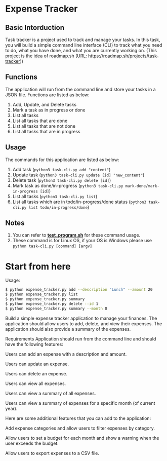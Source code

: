# Expense Tracker
## Basic Intorduction
Task tracker is a project used to track and manage your tasks. In this task, you will build a simple command line interface (CLI) to track what you need to do, what you have done, and what you are currently working on.
(This project is the idea of roadmap.sh (URL: https://roadmap.sh/projects/task-tracker))
## Functions
The application will run from the command line and store your tasks in a JSON file. Functions are listed as below:

1. Add, Update, and Delete tasks
2. Mark a task as in progress or done
3. List all tasks
4. List all tasks that are done
5. List all tasks that are not done
6. List all tasks that are in progress

## Usage
The commands for this application are listed as below:

1. Add task (`python3 task-cli.py add "content"`)
2. Update task (`python3 task-cli.py update [id] "new_content"`)
3. Delete task (`python3 task-cli.py delete [id]`)
4. Mark task as done/in-progress (`python3 task-cli.py mark-done/mark-in-progress [id]`)
5. List all tasks (`python3 task-cli.py list`)
6. List all tasks which are in todo/in-progress/done status (`python3 task-cli.py list todo/in-progress/done`)

## Notes

1. You can refer to <b><u>test_program.sh</u></b> for these command usage.
2. These command is for Linux OS, if your OS is Windows please use `python task-cli.py [command] [argv]`



# Start from here

Usage:
```bash
$ python expense_tracker.py add --description "Lunch" --amount 20
$ python expense_tracker.py list
$ python expense_tracker.py summary
$ python expense_tracker.py delete --id 1
$ python expense_tracker.py summary --month 8
```

Build a simple expense tracker application to manage your finances. The application should allow users to add, delete, and view their expenses. The application should also provide a summary of the expenses.

Requirements
Application should run from the command line and should have the following features:

Users can add an expense with a description and amount.

Users can update an expense.

Users can delete an expense.

Users can view all expenses.

Users can view a summary of all expenses.

Users can view a summary of expenses for a specific month (of current year).

Here are some additional features that you can add to the application:

Add expense categories and allow users to filter expenses by category.

Allow users to set a budget for each month and show a warning when the user exceeds the budget.

Allow users to export expenses to a CSV file.